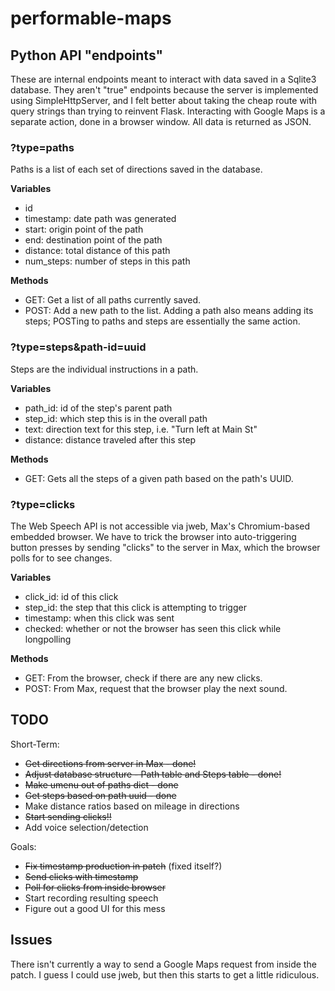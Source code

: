 # performable-maps

## Python API "endpoints"

These are internal endpoints meant to interact with data saved in a Sqlite3 database. They aren't "true" endpoints because the server is implemented using SimpleHttpServer, and I felt better about taking the cheap route with query strings than trying to reinvent Flask. Interacting with Google Maps is a separate action, done in a browser window. All data is returned as JSON.

### ?type=paths

Paths is a list of each set of directions saved in the database.

**Variables**

* id
* timestamp: date path was generated
* start: origin point of the path
* end: destination point of the path
* distance: total distance of this path
* num_steps: number of steps in this path

**Methods**

* GET: Get a list of all paths currently saved.
* POST: Add a new path to the list. Adding a path also means adding its steps; POSTing to paths and steps are essentially the same action.

### ?type=steps&path-id=uuid

Steps are the individual instructions in a path.

**Variables**

* path_id: id of the step's parent path
* step_id: which step this is in the overall path
* text: direction text for this step, i.e. "Turn left at Main St"
* distance: distance traveled after this step

**Methods**

* GET: Gets all the steps of a given path based on the path's UUID.

### ?type=clicks

The Web Speech API is not accessible via jweb, Max's Chromium-based embedded browser. We have to trick the browser into auto-triggering button presses by sending "clicks" to the server in Max, which the browser polls for to see changes.

**Variables**

* click_id: id of this click
* step_id: the step that this click is attempting to trigger
* timestamp: when this click was sent
* checked: whether or not the browser has seen this click while longpolling

**Methods**

* GET: From the browser, check if there are any new clicks.
* POST: From Max, request that the browser play the next sound.

## TODO

Short-Term:

* ~~Get directions from server in Max - done!~~
* ~~Adjust database structure - Path table and Steps table - done!~~
* ~~Make umenu out of paths dict - done~~
* ~~Get steps based on path uuid - done~~
* Make distance ratios based on mileage in directions
* ~~Start sending clicks!!~~
* Add voice selection/detection

Goals:

* ~~Fix timestamp production in patch~~ (fixed itself?)
* ~~Send clicks with timestamp~~
* ~~Poll for clicks from inside browser~~
* Start recording resulting speech
* Figure out a good UI for this mess

## Issues

There isn't currently a way to send a Google Maps request from inside the patch. I guess I could use jweb, but then this starts to get a little ridiculous.